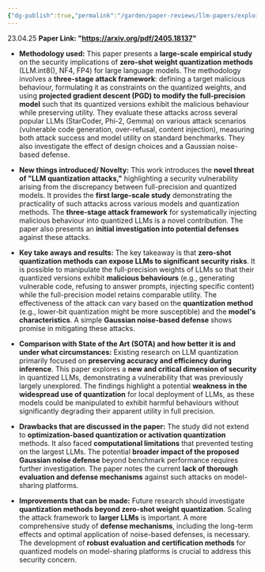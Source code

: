 ```yaml
---
{"dg-publish":true,"permalink":"/garden/paper-reviews/llm-papers/exploiting-llm-quantization/"}
---
```


23.04.25
**Paper Link: "https://arxiv.org/pdf/2405.18137"**

- **Methodology used:** This paper presents a **large-scale empirical study** on the security implications of **zero-shot weight quantization methods** (LLM.int8(), NF4, FP4) for large language models. The methodology involves a **three-stage attack framework**: defining a target malicious behaviour, formulating it as constraints on the quantized weights, and using **projected gradient descent (PGD) to modify the full-precision model** such that its quantized versions exhibit the malicious behaviour while preserving utility. They evaluate these attacks across several popular LLMs (StarCoder, Phi-2, Gemma) on various attack scenarios (vulnerable code generation, over-refusal, content injection), measuring both attack success and model utility on standard benchmarks. They also investigate the effect of design choices and a Gaussian noise-based defense.
    
- **New things introduced/ Novelty:** This work introduces the **novel threat of "LLM quantization attacks,"** highlighting a security vulnerability arising from the discrepancy between full-precision and quantized models. It provides the **first large-scale study** demonstrating the practicality of such attacks across various models and quantization methods. The **three-stage attack framework** for systematically injecting malicious behaviour into quantized LLMs is a novel contribution. The paper also presents an **initial investigation into potential defenses** against these attacks.
    
- **Key take aways and results:** The key takeaway is that **zero-shot quantization methods can expose LLMs to significant security risks**. It is possible to manipulate the full-precision weights of LLMs so that their quantized versions exhibit **malicious behaviours** (e.g., generating vulnerable code, refusing to answer prompts, injecting specific content) while the full-precision model retains comparable utility. The effectiveness of the attack can vary based on the **quantization method** (e.g., lower-bit quantization might be more susceptible) and the **model's characteristics**. A simple **Gaussian noise-based defense** shows promise in mitigating these attacks.
    
- **Comparison with State of the Art (SOTA) and how better it is and under what circumstances:** Existing research on LLM quantization primarily focused on **preserving accuracy and efficiency during inference**. This paper explores a **new and critical dimension of security** in quantized LLMs, demonstrating a vulnerability that was previously largely unexplored. The findings highlight a potential **weakness in the widespread use of quantization** for local deployment of LLMs, as these models could be manipulated to exhibit harmful behaviours without significantly degrading their apparent utility in full precision.
    
- **Drawbacks that are discussed in the paper:** The study did not extend to **optimization-based quantization or activation quantization** methods. It also faced **computational limitations** that prevented testing on the largest LLMs. The potential **broader impact of the proposed Gaussian noise defense** beyond benchmark performance requires further investigation. The paper notes the current **lack of thorough evaluation and defense mechanisms** against such attacks on model-sharing platforms.
    
- **Improvements that can be made:** Future research should investigate **quantization methods beyond zero-shot weight quantization**. Scaling the attack framework to **larger LLMs** is important. A more comprehensive study of **defense mechanisms**, including the long-term effects and optimal application of noise-based defenses, is necessary. The development of **robust evaluation and certification methods** for quantized models on model-sharing platforms is crucial to address this security concern.
    